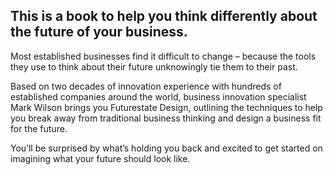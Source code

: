 ## This is a book to help you think differently about the future of your business.

Most established businesses find it difficult to change – because the tools they use to think about their future unknowingly tie them to their past.

Based on two decades of innovation experience with hundreds of established companies around the world, business innovation specialist Mark Wilson brings you Futurestate Design, outlining the techniques to help you break away from traditional business thinking and design a business fit for the future.

You’ll be surprised by what’s holding you back and excited to get started on imagining what your future should look like.
